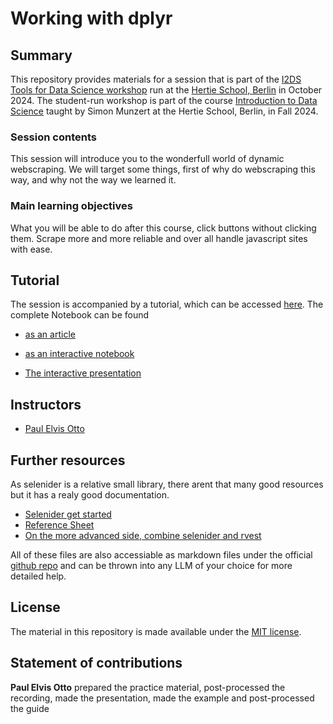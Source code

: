 # Working with dplyr


## Summary

This repository provides materials for a session that is part of the [I2DS Tools for Data Science workshop](https://github.com/intro-to-data-science-24-workshop) run at the [Hertie School, Berlin](https://www.hertie-school.org/en/) in October 2024. The student-run workshop is part of the course [Introduction to Data Science](https://github.com/intro-to-data-science-24) taught by Simon Munzert at the Hertie School, Berlin, in Fall 2024.

### Session contents

This session will introduce you to the wonderfull world of dynamic webscraping. We will target some things, first of why do webscraping this way, and why not the way we learned it.

### Main learning objectives

What you will be able to do after this course, click buttons without clicking them. Scrape more and more reliable and over all handle javascript sites with ease.


## Tutorial

The session is accompanied by a tutorial, which can be accessed [here](https://rawcdn.githack.com/intro-to-data-science-24/labs/02e4175f0b23aef7e2c79ca67cf1e7da29520e2b/session-03-tidyverse-functions/3-tidyverse-functions.html).
The complete Notebook can be found

- [as an article](https://html-preview.github.io/?url=https://github.com/intro-to-data-science-24-workshop/03-otto/blob/main/newnotebook/_manuscript/index.html)
- [as an interactive notebook](https://html-preview.github.io/?url=https://raw.githubusercontent.com/intro-to-data-science-24-workshop/03-otto/main/newnotebook/_manuscript/index-preview.html)

- [The interactive presentation](https://html-preview.github.io/?url=https://github.com/intro-to-data-science-24-workshop/03-otto/blob/main/presentation.html#/1/2)

## Instructors

- [Paul Elvis Otto](https://paul-elvis.tech)

## Further resources
As selenider is a relative small library, there arent that many good resources but it has a realy good documentation.
 
- [Selenider get started](https://ashbythorpe.github.io/selenider/articles/selenider.html) 
- [Reference Sheet](https://ashbythorpe.github.io/selenider/reference/index.html)
- [On the more advanced side, combine selenider and rvest](https://ashbythorpe.github.io/selenider/articles/with-rvest.html)

All of these files are also accessiable as markdown files under the official [github repo](https://github.com/ashbythorpe/selenider/) and can be thrown into any LLM of your choice for more detailed help.



## License

The material in this repository is made available under the [MIT license](http://opensource.org/licenses/mit-license.php). 

## Statement of contributions

**Paul Elvis Otto** prepared the practice material, post-processed the recording, made the presentation, made the example and post-processed the guide


